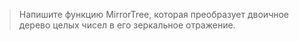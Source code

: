 > Напишите функцию MirrorTree, которая преобразует двоичное дерево целых чисел в его зеркальное отражение.
